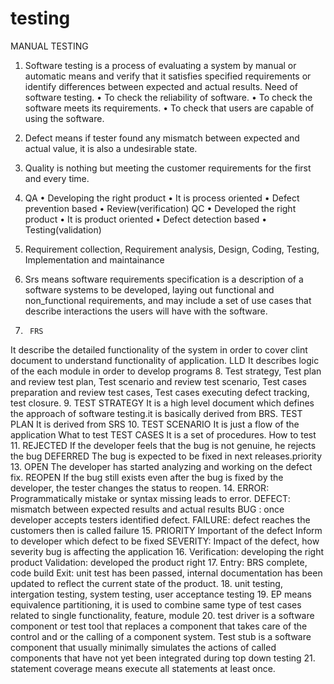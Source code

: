 # testing
MANUAL TESTING
1.	Software testing is a process of evaluating a system by manual or automatic means and verify that it satisfies specified requirements or identify differences between expected and actual results.
              Need of software testing.
•	To check the reliability of software.
•	To check the software meets its requirements.
•	To check that users are capable of using the software.

2.	Defect means if tester found any mismatch between expected and actual value, it is also a undesirable state.
3.	Quality is nothing but meeting the customer requirements for the first and every time.
4.	QA
•	Developing the right product
•	It is process oriented
•	Defect prevention based
•	Review(verification)
              QC
•	Developed the right product
•	It is product oriented
•	Defect detection based
•	Testing(validation)
5.	Requirement collection, Requirement analysis, Design, Coding, Testing, Implementation and maintainance
6.	Srs means software requirements specification is a description of a software systems to be developed, laying out functional and non_functional requirements, and may include a set of use cases that describe interactions the users will have with the software.
7.	    FRS
It describe the detailed functionality of the system in order to cover clint document to understand functionality of application.
LLD
It describes logic of the each module in order to develop programs
8.	Test strategy, Test plan and review test plan, Test scenario and review test scenario, Test cases preparation and review test cases, Test cases executing defect tracking, test closure.
9.	TEST STRATEGY
It is a high level document which defines the approach of software testing.it is basically derived from BRS.
TEST PLAN
It is derived from SRS
10.	TEST SCENARIO
It is just a flow of the application
What to test
TEST CASES
It is a set of procedures.
How to test
11.	REJECTED
If the developer feels that the bug is not genuine, he rejects the bug
DEFERRED
The bug is expected to be fixed in next releases.priority
13.	OPEN
The developer has started analyzing and working on the defect fix.
REOPEN
If the bug still exists even after the bug is fixed by the developer, the tester changes the status to reopen.
14.	 ERROR: Programmatically mistake or syntax missing leads to error.
              DEFECT: mismatch between expected results and actual results
              BUG     : once developer  accepts testers identified defect.
              FAILURE: defect reaches the customers then is called failure
15.	 PRIORITY
Important of the defect
Inform to developer which defect to be fixed
SEVERITY: Impact of the defect, how severity bug is affecting the application
16. Verification: developing  the right product
Validation:  developed the product right
17. Entry: BRS complete, code build
Exit: unit test has been passed, internal documentation has been updated to          reflect the current state of the product.
18. unit testing, intergation testing, system testing, user acceptance testing
19. EP means equivalence partitioning, it is used to combine same type of test      cases related to single functionality, feature, module
20. test driver is a software component or test tool that replaces a component that takes care of the control and or the calling of a component system.
Test stub is a software component that usually minimally simulates the actions of called components that have not yet been integrated during top down testing
21. statement coverage means execute all statements at least once.


